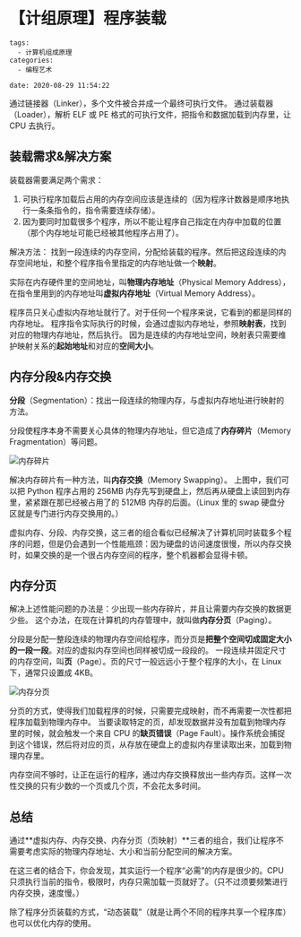 # 【计组原理】程序装载

```
tags:
  - 计算机组成原理
categories:
  - 编程艺术

date: 2020-08-29 11:54:22
```

通过链接器（Linker），多个文件被合并成一个最终可执行文件。
通过装载器（Loader），解析 ELF 或 PE 格式的可执行文件，把指令和数据加载到内存里，让 CPU 去执行。


## 装载需求&解决方案

装载器需要满足两个需求：
1. 可执行程序加载后占用的内存空间应该是连续的（因为程序计数器是顺序地执行一条条指令的，指令需要连续存储）。
2. 因为要同时加载很多个程序，所以不能让程序自己指定在内存中加载的位置（那个内存地址可能已经被其他程序占用了）。

解决方法：
找到一段连续的内存空间，分配给装载的程序。然后把这段连续的内存空间地址，和整个程序指令里指定的内存地址做一个**映射**。

实际在内存硬件里的空间地址，叫**物理内存地址**（Physical Memory Address），在指令里用到的内存地址叫**虚拟内存地址**（Virtual Memory Address）。

程序员只关心虚拟内存地址就行了。对于任何一个程序来说，它看到的都是同样的内存地址。
程序指令实际执行的时候，会通过虚拟内存地址，参照**映射表**，找到对应的物理内存地址，然后执行。
因为是连续的内存地址空间，映射表只需要维护映射关系的**起始地址**和对应的**空间大小**。

## 内存分段&内存交换

**分段**（Segmentation）：找出一段连续的物理内存，与虚拟内存地址进行映射的方法。

分段使程序本身不需要关心具体的物理内存地址，但它造成了**内存碎片**（Memory Fragmentation）等问题。

![内存碎片](http://m.qpic.cn/psc?/V11Tp57c2B9kPO/bqQfVz5yrrGYSXMvKr.cqTGd1Q2ineu1lx*PKDTY0srdNkJzPtVWHwhFjp9bWf.Uy.wPFs54YUQjQKxsO45ba1jz4koJRZ6N4WTg57NL8Uw!/b&bo=dgRjAgAAAAADBzE!&rf=viewer_4)

解决内存碎片有一种方法，叫**内存交换**（Memory Swapping）。
上图中，我们可以把 Python 程序占用的 256MB 内存先写到硬盘上，然后再从硬盘上读回到内存里，紧紧跟在那已经被占用了的 512MB 内存的后面。（Linux 里的 swap 硬盘分区就是专门进行内存交换用的。）

虚拟内存、分段、内存交换，这三者的组合看似已经解决了计算机同时装载多个程序的问题，但是仍会遇到一个性能瓶颈：因为硬盘的访问速度很慢，所以内存交换时，如果交换的是一个很占内存空间的程序，整个机器都会显得卡顿。

## 内存分页

解决上述性能问题的办法是：少出现一些内存碎片，并且让需要内存交换的数据更少些。
这个办法，在现在计算机的内存管理中，就叫做**内存分页**（Paging）。

分段是分配一整段连续的物理内存空间给程序，而分页是**把整个空间切成固定大小的一段一段**。对应的虚拟内存空间也同样被切成一段段的。
一段连续并固定尺寸的内存空间，叫**页**（Page）。页的尺寸一般远远小于整个程序的大小，在 Linux 下，通常只设置成 4KB。

![内存分页](http://m.qpic.cn/psc?/V11Tp57c2B9kPO/TmEUgtj9EK6.7V8ajmQrEEoO7MFmJXXJ6oJgGge9Se4nuAwCMeTFfBdfXsyPszTVxnp35jnROcpNZXifZqVKX4GaRpkOtyMDm16pqGxHb4E!/b&bo=dgRAAwAAAAADFwM!&rf=viewer_4)

分页的方式，使得我们加载程序的时候，只需要完成映射，而不再需要一次性都把程序加载到物理内存中。
当要读取特定的页，却发现数据并没有加载到物理内存里的时候，就会触发一个来自 CPU 的**缺页错误**（Page Fault）。操作系统会捕捉到这个错误，然后将对应的页，从存放在硬盘上的虚拟内存里读取出来，加载到物理内存里。

内存空间不够时，让正在运行的程序，通过内存交换释放出一些内存页。这样一次性交换的只有少数的一个页或几个页，不会花太多时间。

## 总结

通过**虚拟内存、内存交换、内存分页（页映射）**三者的组合，我们让程序不需要考虑实际的物理内存地址、大小和当前分配空间的解决方案。

在这三者的结合下，你会发现，其实运行一个程序“必需”的内存是很少的。CPU 只须执行当前的指令，极限时，内存只需加载一页就好了。（只不过须要频繁进行内存交换，速度慢。）

除了程序分页装载的方式，“动态装载”（就是让两个不同的程序共享一个程序库）也可以优化内存的使用。







